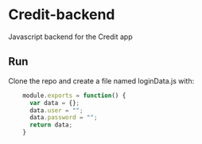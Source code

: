 # Credit-backend
Javascript backend for the Credit app

## Run
Clone the repo and
create a file named loginData.js with:
```js
    module.exports = function() {
      var data = {};
      data.user = "";
      data.password = "";
      return data;
    }
```
